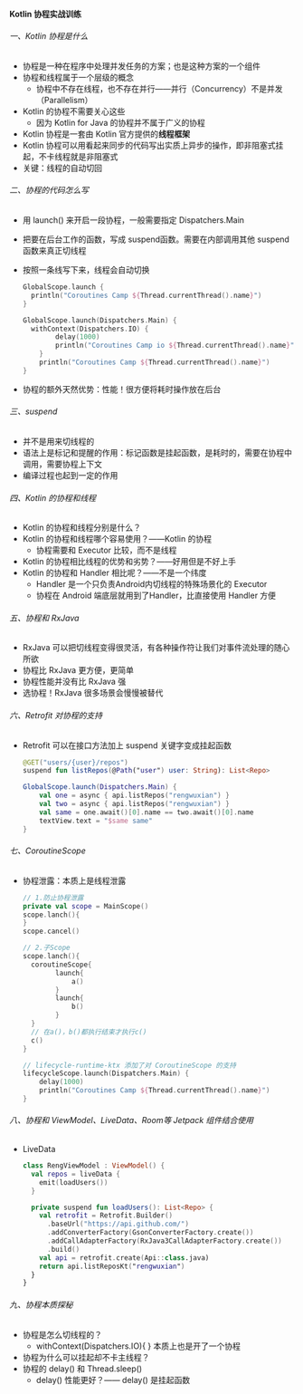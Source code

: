 #### Kotlin 协程实战训练

###### 一、Kotlin 协程是什么

- 协程是一种在程序中处理并发任务的方案；也是这种方案的一个组件
- 协程和线程属于一个层级的概念
  - 协程中不存在线程，也不存在并行——并行（Concurrency）不是并发（Parallelism）
- Kotlin 的协程不需要关心这些
  - 因为 Kotlin for Java 的协程并不属于广义的协程
- Kotlin 协程是一套由 Kotlin 官方提供的**线程框架**
- Kotlin 协程可以用看起来同步的代码写出实质上异步的操作，即非阻塞式挂起，不卡线程就是非阻塞式
- 关键：线程的自动切回

###### 二、协程的代码怎么写

- 用 launch() 来开启一段协程，一般需要指定 Dispatchers.Main

- 把要在后台工作的函数，写成 suspend函数。需要在内部调用其他 suspend 函数来真正切线程

- 按照一条线写下来，线程会自动切换

  ```kotlin
  GlobalScope.launch {
  	println("Coroutines Camp ${Thread.currentThread().name}")
  }
  
  GlobalScope.launch(Dispatchers.Main) {
  	withContext(Dispatchers.IO) {
          delay(1000)
          println("Coroutines Camp io ${Thread.currentThread().name}")
      }
      println("Coroutines Camp ${Thread.currentThread().name}")
  }
  ```

- 协程的额外天然优势：性能！很方便将耗时操作放在后台

###### 三、suspend

- 并不是用来切线程的
- 语法上是标记和提醒的作用：标记函数是挂起函数，是耗时的，需要在协程中调用，需要协程上下文
- 编译过程也起到一定的作用

###### 四、Kotlin 的协程和线程

- Kotlin 的协程和线程分别是什么？
- Kotlin 的协程和线程哪个容易使用？——Kotlin 的协程
  - 协程需要和 Executor 比较，而不是线程
- Kotlin 的协程相比线程的优势和劣势？——好用但是不好上手
- Kotlin 的协程和 Handler 相比呢？——不是一个纬度
  - Handler 是一个只负责Android内切线程的特殊场景化的 Executor
  - 协程在 Android 端底层就用到了Handler，比直接使用 Handler 方便

###### 五、协程和 RxJava

- RxJava 可以把切线程变得很灵活，有各种操作符让我们对事件流处理的随心所欲
- 协程比 RxJava 更方便，更简单
- 协程性能并没有比 RxJava 强
- 选协程！RxJava 很多场景会慢慢被替代

###### 六、Retrofit 对协程的支持

- Retrofit 可以在接口方法加上 suspend 关键字变成挂起函数

  ```kotlin
  @GET("users/{user}/repos")
  suspend fun listRepos(@Path("user") user: String): List<Repo>
  
  GlobalScope.launch(Dispatchers.Main) {
      val one = async { api.listRepos("rengwuxian") }
      val two = async { api.listRepos("rengwuxian") }
      val same = one.await()[0].name == two.await()[0].name
      textView.text = "$same same"
  }
  ```

###### 七、CoroutineScope

- 协程泄露：本质上是线程泄露

  ```kotlin
  // 1.防止协程泄露
  private val scope = MainScope()
  scope.lanch(){
  }
  scope.cancel()
  
  // 2.子Scope
  scope.lanch(){
  	coroutineScope{
          launch{
              a()
          }
          launch{
              b()
          }
  	}
  	// 在a()，b()都执行结束才执行c()
  	c()
  }
  
  // lifecycle-runtime-ktx 添加了对 CoroutineScope 的支持
  lifecycleScope.launch(Dispatchers.Main) {
      delay(1000)
      println("Coroutines Camp ${Thread.currentThread().name}")
  }
  ```

###### 八、协程和 ViewModel、LiveData、Room等 Jetpack 组件结合使用

- LiveData

  ```kotlin
  class RengViewModel : ViewModel() {
    val repos = liveData {
      emit(loadUsers())
    }
  
    private suspend fun loadUsers(): List<Repo> {
      val retrofit = Retrofit.Builder()
        .baseUrl("https://api.github.com/")
        .addConverterFactory(GsonConverterFactory.create())
        .addCallAdapterFactory(RxJava3CallAdapterFactory.create())
        .build()
      val api = retrofit.create(Api::class.java)
      return api.listReposKt("rengwuxian")
    }
  }
  ```

###### 九、协程本质探秘

- 协程是怎么切线程的？
  - withContext(Dispatchers.IO){ } 本质上也是开了一个协程
- 协程为什么可以挂起却不卡主线程？
- 协程的 delay() 和 Thread.sleep()
  - delay() 性能更好？—— delay() 是挂起函数

